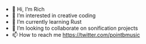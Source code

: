 - 👋 Hi, I’m Rich
- 👀 I’m interested in creative coding
- 🌱 I’m currently learning Rust
- 💞️ I’m looking to collaborate on sonification projects
- 📫 How to reach me https://twitter.com/pointbmusic

<!---
rjbultitude/rjbultitude is a ✨ special ✨ repository because its `README.md` (this file) appears on your GitHub profile.
You can click the Preview link to take a look at your changes.
--->
